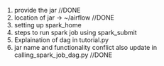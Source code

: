 1. provide the jar //DONE
5. location of jar -> ~/airflow  //DONE
2. setting up spark_home
3. steps to run spark job using spark_submit
4. Explaination of dag in tutorial.py
5. jar name and functionality conflict also update in calling_spark_job_dag.py //DONE

